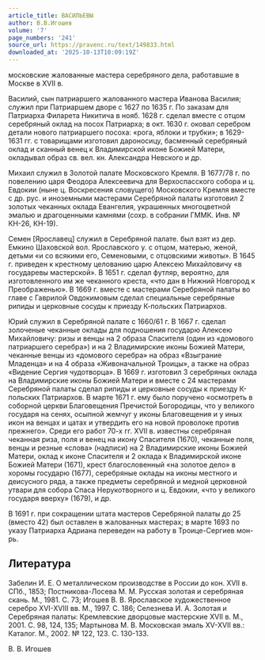 ```yaml
---
article_title: ВАСИЛЬЕВЫ
author: В.В.Игошев
volume: '7'
page_numbers: '241'
source_url: https://pravenc.ru/text/149833.html
downloaded_at: '2025-10-13T10:09:19Z'
---
```


московские жалованные мастера серебряного дела, работавшие в Москве в XVII в.

Василий, сын патриаршего жалованного мастера Иванова Василия; служил при Патриаршем дворе с 1627 по 1635 г. По заказам для Патриарха Филарета Никитича в нояб. 1628 г. сделал вместе с отцом серебряный оклад на посох Патриарха; в окт. 1630 г. оковал серебром детали нового патриаршего посоха: «рога, яблоки и трубки»; в 1629-1631 гг. с товарищами изготовил дароносицу, басменный серебряный оклад и сканный венец к Владимирской иконе Божией Матери, окладывал образ св. вел. кн. Александра Невского и др.

Михаил служил в Золотой палате Московского Кремля. В 1677/78 г. по повелению царя Феодора Алексеевича для Верхоспасского собора и ц. Евдокии (ныне ц. Воскресения словущего) Московского Кремля вместе с др. рус. и иноземными мастерами Серебряной палаты изготовил 2 золотых чеканных оклада Евангелия, украшенных многоцветной эмалью и драгоценными камнями (сохр. в собрании ГММК. Инв. № КН-26, КН-19).

Семен [Ярославец] служил в Серебряной палате. был взят из дер. Емкино Шаховской вол. Ярославского у. с отцом, матерью, женой, детьми «и со всякими его, Семеновыми, с отцовскими животы». В 1645 г. приведен к крестному целованию царю Алексею Михайловичу «в государевы мастерской». В 1651 г. сделал футляр, вероятно, для изготовленного им же чеканного креста, «что дан в Нижний Новгород к Преображенью». В 1669 г. вместе с мастерами Серебряной палаты во главе с Гаврилой Овдокимовым сделал специальные серебряные рипиды и церковные сосуды к приезду К-польских Патриархов.

Юрий служил в Серебряной палате с 1660/61 г. В 1667 г. сделал золоченые чеканные оклады для подношения государю Алексею Михайловичу: ризы и венцы на 2 образа Спасителя (один из «домового патриаршего серебра») и на 2 Владимирские иконы Божией Матери, чеканные венцы из «домового серебра» на образ «Взыграние Младенца» и на 4 образа «Живоначальной Троицы», а также на образ «Видение Сергия чудотворца». В 1669 г. изготовил 3 серебряных оклада на Владимирские иконы Божией Матери и вместе с 24 мастерами Серебряной палаты сделал рипиды и церковные сосуды к приезду К-польских Патриархов. В марте 1671 г. ему было поручено «осмотреть в соборной церкви Благовещения Пречистой Богородицы, что у великого государя на сенях, осыпной жемчуг у иконы Благовещения и у иных икон на венцах и цатах и утвердить его на новой проволоке против прежнего». Среди его работ 70-х гг. XVII в. известны серебряная чеканная риза, поля и венец на икону Спасителя (1670), чеканные поля, венцы и резные «слова» (надписи) на 2 Владимирские иконы Божией Матери, оклад к иконе Спасителя и 2 оклада к Владимирской иконе Божией Матери (1671), крест благословенный «на золотое дело» в хоромы государю (1677), серебряные оклады на иконы местного и деисусного ряда, а также предметы серебряной и медной церковной утвари для собора Спаса Нерукотворного и ц. Евдокии, «что у великого государя вверху» (1679), и др.

В 1691 г. при сокращении штата мастеров Серебряной палаты до 25 (вместо 42) был оставлен в жалованных мастерах; в марте 1693 по указу Патриарха Адриана переведен на работу в Троице-Сергиев мон-рь.

## Литература

Забелин И. Е. О металлическом производстве в России до кон. XVII в. СПб., 1853; Постникова-Лосева М. М. Русская золотая и серебряная скань. М., 1981. С. 73; Игошев В. В. Ярославское художественное серебро XVI-XVIII вв. М., 1997. С. 186; Селезнева И. А. Золотая и Серебряная палаты: Кремлевские дворцовые мастерские XVII в. М., 2001. С. 98, 124, 135; Мартынова М. В. Московская эмаль XV-XVII вв.: Каталог. М., 2002. № 122, 123. С. 130-133.

В.   В.   Игошев
